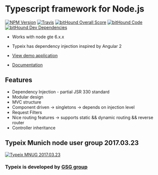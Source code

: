 # Typescript framework for Node.js

[![NPM Version][npm-image]][npm-url]
[![Travis][travis-image]][travis-url] 
[![bitHound Overall Score](https://www.bithound.io/github/igorzg/typeix/badges/score.svg)](https://www.bithound.io/github/igorzg/typeix)
[![bitHound Code](https://www.bithound.io/github/igorzg/typeix/badges/code.svg)](https://www.bithound.io/github/igorzg/typeix)
[![bitHound Dev Dependencies](https://www.bithound.io/github/igorzg/typeix/badges/devDependencies.svg)](https://www.bithound.io/github/igorzg/typeix/master/dependencies/npm)
 

 
* Works with node gte 6.x.x
* Typeix has dependency injection inspired by Angular 2


* [View demo application][demo-app]
* [Documentation][docs]

## Features
* Dependency Injection - partial JSR 330 standard
* Modular design
* MVC structure
* Component driven -> singletons -> depends on injection level
* Request Filters
* Nice routing features -> supports static && dynamic routing && reverse router
* Controller inheritance



## Typeix Munich node user group 2017.03.23

[![Typeix MNUG 2017.03.23](https://img.youtube.com/vi/IWT6hVTFX8g/0.jpg)](https://youtu.be/IWT6hVTFX8g "Typeix MNUG 2017.03.23")

[npm-image]: https://badge.fury.io/js/typeix.svg
[npm-url]: https://badge.fury.io/js/typeix
[travis-image]: https://travis-ci.org/igorzg/typeix.svg?branch=master
[travis-url]: https://travis-ci.org/igorzg/typeix
[demo-app]: https://github.com/igorzg/typeix-demo-app
[docs]: https://igorivanovic.gitbooks.io/typeix

 ### Typeix is developed by [GSG group](http://www.global-savings-group.com)

 

